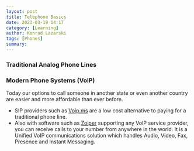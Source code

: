 ```yaml
---
layout: post
title: Telephone Basics
date: 2023-03-19 14:17
category: [Learning]
author: Konrad Lazarski
tags: [Phones]
summary: 
---
```

### Traditional Analog Phone Lines

### Modern Phone Systems (VoIP)
Today our options to call someone in another state or even another country are easier and more affordable than ever before.
- SIP providers such as [Voip.ms](https://voip.ms) are a low cost alternative to paying for a traditional phone line. 
- Also with software such as [Zoiper](https://www.zoiper.com/) supporting any VoIP service provider, you can receive calls to your number from anywhere in the world. It is a Unified VoIP communications solution which handles Audio, Video, Fax, Presence and Instant Messaging.